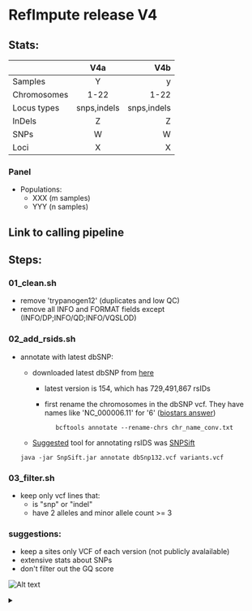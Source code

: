 # RefImpute release V4

## Stats: 

|               | V4a          | V4b          |
| :------------- | :----------: | -----------: |
| Samples        | Y            | y            |
| Chromosomes    | 1-22         | 1-22         |
| Locus types    | snps,indels  | snps,indels  |
| InDels         | Z            | Z            |
| SNPs           | W            | W            |
| Loci           | X            | X            |


### Panel
 - Populations:
   - XXX (m samples)
   - YYY (n samples)

## Link to calling pipeline

## Steps:
### 01_clean.sh
  - remove 'trypanogen12' (duplicates and low QC)
  - remove all INFO and FORMAT fields except (INFO/DP;INFO/QD;INFO/VQSLOD)

### 02_add_rsids.sh
 - annotate with latest dbSNP:
   - downloaded latest dbSNP from [here](https://ftp.ncbi.nlm.nih.gov/snp/latest_release/VCF/)
     - latest version is 154, which has 729,491,867 rsIDs
     - first rename the chromosomes in the dbSNP vcf. They have names like 'NC_000006.11' for '6' ([biostars answer](https://www.biostars.org/p/98582/#332269))
     
       ```   bcftools annotate --rename-chrs chr_name_conv.txt```
   - [Suggested](https://www.biostars.org/p/227652/#227663) tool for annotating rsIDS was [SNPSift](https://pcingola.github.io/SnpEff/ss_annotate/)
  
    ```java -jar SnpSift.jar annotate dbSnp132.vcf variants.vcf```

### 03_filter.sh
 - keep only vcf lines that:
   - is "snp" or "indel"
   - have 2 alleles and minor allele count >= 3

### suggestions:
 - keep a sites only VCF of each version (not publicly avalailable)
 - extensive stats about SNPs
 - don't filter out the GQ score



![Alt text](https://g.gravizo.com/source/custom_mark13?https%3A%2F%2Fraw.githubusercontent.com%2FTLmaK0%2Fgravizo%2Fmaster%2FREADME.md)
<details> 
<summary></summary>
custom_mark13
@startuml;
actor User;
participant "First Class" as A;
participant "Second Class" as B;
participant "Last Class" as C;
User -> A: DoWork;
activate A;
A -> B: Create Request;
activate B;
B -> C: DoWork;
activate C;
C -> B: WorkDone;
destroy C;
B -> A: Request Created;
deactivate B;
A -> User: Done;
deactivate A;
@enduml
custom_mark13
</details>
